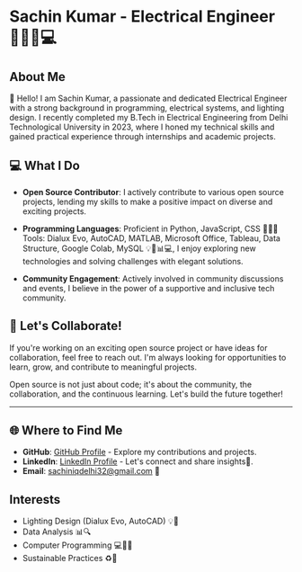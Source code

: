 # Sachin Kumar - Electrical Engineer 👨‍🔧💡💻

## About Me

👋 Hello! I am Sachin Kumar, a passionate and dedicated Electrical Engineer with a strong background in programming, electrical systems, and lighting design. I recently completed my B.Tech in Electrical Engineering from Delhi Technological University in 2023, where I honed my technical skills and gained practical experience through internships and academic projects.

## 💻 What I Do

- **Open Source Contributor**: I actively contribute to various open source projects, lending my skills to make a positive impact on diverse and exciting projects.
  
- **Programming Languages**: Proficient in Python, JavaScript, CSS 🐍🌐🎨 Tools: Dialux Evo, AutoCAD, MATLAB, Microsoft Office, Tableau, Data Structure, Google Colab, MySQL 💡📐📊💻, I enjoy exploring new technologies and solving challenges with elegant solutions.

- **Community Engagement**: Actively involved in community discussions and events, I believe in the power of a supportive and inclusive tech community.


## 🚀 Let's Collaborate!

If you're working on an exciting open source project or have ideas for collaboration, feel free to reach out. I'm always looking for opportunities to learn, grow, and contribute to meaningful projects.

Open source is not just about code; it's about the community, the collaboration, and the continuous learning. Let's build the future together!

---


## 🌐 Where to Find Me

- **GitHub**: [GitHub Profile](https://github.com/sachin-dtu) - Explore my contributions and projects.
- **LinkedIn**: [LinkedIn Profile](https://www.linkedin.com/in/sachin-kumar-b2277816/) - Let's connect and share insights🔗.
- **Email**: sachiniqdelhi32@gmail.com 📧
## Interests

- Lighting Design (Dialux Evo, AutoCAD) 💡📐
- Data Analysis 📊🔍
- Computer Programming 💻👨‍💻
- Sustainable Practices ♻️🌱

